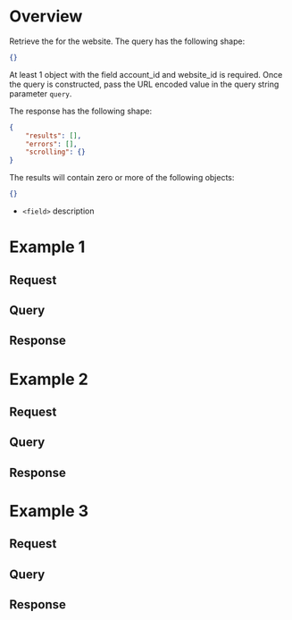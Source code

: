 # Overview

Retrieve the <entity> for the website. The query has the following shape:

```json
{}
```

At least 1 object with the field account_id and website_id is required. Once the query is constructed, pass the URL encoded value in the query string parameter `query`.

The response has the following shape:

```json
{
	"results": [],
	"errors": [],
	"scrolling": {}
}
```

The results will contain zero or more of the following objects:

```json
{}
```

- `<field>` description

# Example 1

## Request

## Query

## Response

# Example 2

## Request

## Query

## Response

# Example 3

## Request

## Query

## Response

